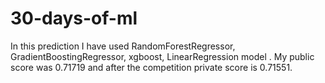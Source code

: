 # 30-days-of-ml
In this prediction I have used RandomForestRegressor, GradientBoostingRegressor, xgboost, LinearRegression model .
My public score was 0.71719 and after the competition private score is 0.71551.
